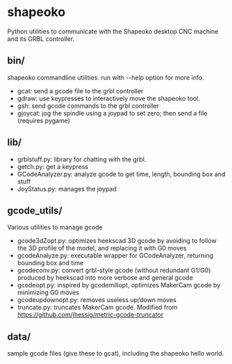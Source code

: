 shapeoko
========
Python utilities to communicate with the Shapeoko desktop CNC machine
and its GRBL controller.

bin/
----
shapeoko commandline utilities. run with --help option for more info.

- gcat: send a gcode file to the grbl controller
- gdraw: use keypresses to interactively move the shapeoko tool.
- gsh:  send gcode commands to the grbl controller
- gjoycat: jog the spindle using a joypad to set zero; then send a file (requires pygame)

lib/
----
- grblstuff.py: library for chatting with the grbl.
- getch.py: get a keypress
- GCodeAnalyzer.py: analyze gcode to get time, length, bounding box and stuff
- JoyStatus.py: manages the joypad

gcode_utils/
----
Various utilities to manage gcode

- gcode3dZopt.py: optimizes heekscad 3D gcode by avoiding to follow the 3D profile of the model, and replacing it with G0 moves
- gcodeAnalyze.py: executable wrapper for GCodeAnalyzer, returning bounding box and time
- gcodeconv.py: convert grbl-style gcode (without redundant G1/G0) produced by heekscad into more verbose and general gcode
- gcodeopt.py: inspired by gcodemillopt, optimizes MakerCam gcode by minimizing G0 moves
- gcodeupdownopt.py: removes useless up/down moves
- truncate.py: truncates MakerCam gcode. Modified from https://github.com/jhessig/metric-gcode-truncator

data/
----
sample gcode files (give these to gcat), including the shapeoko hello world.

